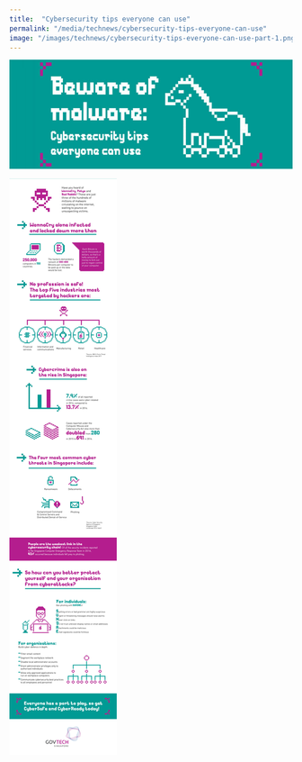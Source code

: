 ```yaml
---
title:  "Cybersecurity tips everyone can use"
permalink: "/media/technews/cybersecurity-tips-everyone-can-use"
image: "/images/technews/cybersecurity-tips-everyone-can-use-part-1.png"
---
```


![cybersecurity tips everyone can use](/images/technews/cybersecurity-tips-everyone-can-use-part-1.png)

![cybersecurity tips everyone can use](/images/technews/cybersecurity-tips-everyone-can-use-part-2.png)
